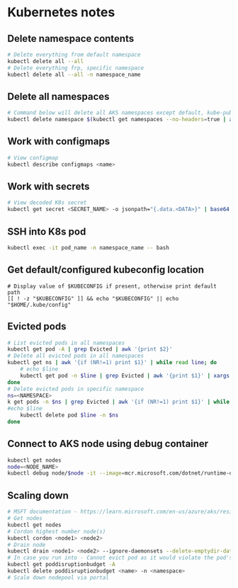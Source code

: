 # Kubernetes notes

## Delete namespace contents

```Bash
# Delete everything from default namespace
kubectl delete all --all
# Delete everything frp, specific namespace
kubectl delete all --all -n namespace_name
```

## Delete all namespaces

```Bash
# Command below will delete all AKS namespaces except default, kube-public, kube-system
kubectl delete namespace $(kubectl get namespaces --no-headers=true | awk {'print $1'})
```

## Work with configmaps

```Bash
# View configmap
kubectl describe configmaps <name>
```

## Work with secrets

```Bash
# View decoded K8s secret
kubectl get secret <SECRET_NAME> -o jsonpath="{.data.<DATA>}" | base64 --decode
```

## SSH into K8s pod

```Bash
kubectl exec -it pod_name -n namespace_name -- bash
```

## Get default/configured kubeconfig location 

```
# Display value of $KUBECONFIG if present, otherwise print default path
[[ ! -z "$KUBECONFIG" ]] && echo "$KUBECONFIG" || echo "$HOME/.kube/config"
```

## Evicted pods

```Bash
# List evicted pods in all namespaces
kubectl get pod -A | grep Evicted | awk '{print $2}'
# Delete all evicted pods in all namespaces
kubectl get ns | awk '{if (NR!=1) print $1}' | while read line; do
    # echo $line   
    kubectl get pod -n $line | grep Evicted | awk '{print $1}' | xargs kubectl delete pod -n $line
done
# Delete evicted pods in specific namespace
ns=<NAMESPACE>
k get pods -n $ns | grep Evicted | awk '{if (NR!=1) print $1}' | while read line; do
#echo $line
    kubectl delete pod $line -n $ns
done
```

## Connect to AKS node using debug container

```Bash
kubectl get nodes
node=<NODE_NAME>
kubectl debug node/$node -it --image=mcr.microsoft.com/dotnet/runtime-deps:6.0
```

## Scaling down

```Bash
# MSFT documentation - https://learn.microsoft.com/en-us/azure/aks/resize-node-pool?source=recommendations&tabs=azure-cli
# Get nodes
kubectl get nodes
# Cordon highest number node(s)
kubectl cordon <node1> <node2>
# Drain node
kubectl drain <node1> <node2> --ignore-daemonsets --delete-emptydir-data --force
# In case you run into - Cannot evict pod as it would violate the pod's disruption budget - remove disruption budget
kubectl get poddisruptionbudget -A
kubectl delete poddisruptionbudget <name> -n <namespace>
# Scale down nodepool via portal
```
